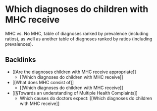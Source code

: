 # Which diagnoses do children with MHC receive
MHC vs. No MHC, table of diagnoses ranked by prevalence (including ratios), as well as another table of diagnoses ranked by ratios (including prevalences).

## Backlinks
* [[Are the diagnoses children with MHC receive appropriate]]
	* [[Which diagnoses do children with MHC receive]]
* [[What does MHC consist of]]
	* [[Which diagnoses do children with MHC receive]]
* [[§Towards an understanding of Multiple Health Complaints]]
	* Which causes do doctors expect: [[Which diagnoses do children with MHC receive]]

<!-- #work -->

<!-- {BearID:E9A946DA-6D1D-4E35-8EA6-E0A82EE5A998-15756-0000130C09B550C8} -->
